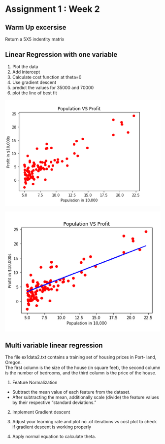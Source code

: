# Assignment 1 : Week 2


##  Warm Up excersise 
Return a 5X5 indentity matrix<br/>
##  Linear Regression with one variable<br/>
1. Plot the data<br/>
2. Add intercept<br/>
3. Calculate cost function at theta=0 <br/>
4. Use gradient descent<br/>
5. predict the values for 35000 and 70000
6. plot the line of best fit
<p align="center">
<img src="./1.png"></br>
<p align="center">
<img src="./2.png"></br>

## Multi variable linear regression

The file ex1data2.txt contains a training set of housing prices in Port- land, Oregon. <br/>The first column is the size of the house (in square feet), the second column is the number of bedrooms, and the third column is the price of the house.<br/>

1. Feature Normalization <br/>
 -  Subtract the mean value of each feature from the dataset.<br/>
-  After subtracting the mean, additionally scale (divide) the feature values by their respective “standard deviations.”<br/>

2. Implement Gradient descent <br/>

3. Adjust your learning rate and plot no .of iterations vs cost plot to check if gradient descent is working properly<br/>

4. Apply normal equation to calculate theta.

